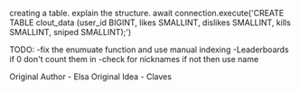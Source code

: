 creating a table. explain the structure. await connection.execute('CREATE TABLE clout_data (user_id BIGINT, likes SMALLINT, dislikes SMALLINT, kills SMALLINT, sniped SMALLINT);')


TODO:
-fix the enumuate function and use manual indexing
-Leaderboards if 0 don't count them in
-check for nicknames if not then use name



Original Author - Elsa
Original Idea - Claves